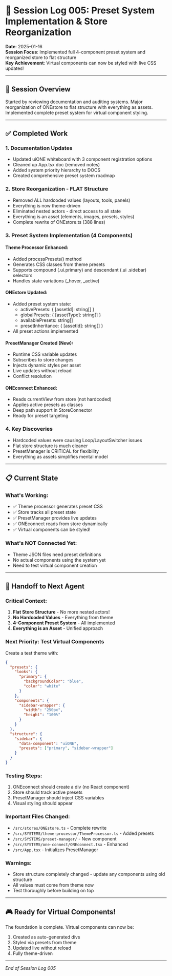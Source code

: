 # 📝 Session Log 005: Preset System Implementation & Store Reorganization

**Date**: 2025-01-16  
**Session Focus**: Implemented full 4-component preset system and reorganized store to flat structure  
**Key Achievement**: Virtual components can now be styled with live CSS updates!

---

## 🎯 Session Overview

Started by reviewing documentation and auditing systems. Major reorganization of ONEstore to flat structure with everything as assets. Implemented complete preset system for virtual component styling.

---

## ✅ Completed Work

### 1. **Documentation Updates**
- Updated uiONE whiteboard with 3 component registration options
- Cleaned up App.tsx doc (removed notes)
- Added system priority hierarchy to DOCS
- Created comprehensive preset system roadmap

### 2. **Store Reorganization - FLAT Structure**
- Removed ALL hardcoded values (layouts, tools, panels)
- Everything is now theme-driven
- Eliminated nested actors - direct access to all state
- Everything is an asset (elements, images, presets, styles)
- Complete rewrite of ONEstore.ts (388 lines)

### 3. **Preset System Implementation (4 Components)**

#### Theme Processor Enhanced:
- Added processPresets() method
- Generates CSS classes from theme presets
- Supports compound (.ui.primary) and descendant (.ui .sidebar) selectors
- Handles state variations (_hover, _active)

#### ONEstore Updated:
- Added preset system state:
  - activePresets: { [assetId]: string[] }
  - globalPresets: { [assetType]: string[] }
  - availablePresets: string[]
  - presetInheritance: { [assetId]: string[] }
- All preset actions implemented

#### PresetManager Created (New):
- Runtime CSS variable updates
- Subscribes to store changes
- Injects dynamic styles per asset
- Live updates without reload
- Conflict resolution

#### ONEconnect Enhanced:
- Reads currentView from store (not hardcoded)
- Applies active presets as classes
- Deep path support in StoreConnector
- Ready for preset targeting

### 4. **Key Discoveries**
- Hardcoded values were causing Loop/LayoutSwitcher issues
- Flat store structure is much cleaner
- PresetManager is CRITICAL for flexibility
- Everything as assets simplifies mental model

---

## 📋 Current State

### What's Working:
- ✅ Theme processor generates preset CSS
- ✅ Store tracks all preset state
- ✅ PresetManager provides live updates
- ✅ ONEconnect reads from store dynamically
- ✅ Virtual components can be styled!

### What's NOT Connected Yet:
- Theme JSON files need preset definitions
- No actual components using the system yet
- Need to test virtual component creation

---

## 🚨 Handoff to Next Agent

### Critical Context:
1. **Flat Store Structure** - No more nested actors!
2. **No Hardcoded Values** - Everything from theme
3. **4-Component Preset System** - All implemented
4. **Everything is an Asset** - Unified approach

### Next Priority: Test Virtual Components

Create a test theme with:
```json
{
  "presets": {
    "looks": {
      "primary": {
        "backgroundColor": "blue",
        "color": "white"
      }
    },
    "components": {
      "sidebar-wrapper": {
        "width": "250px",
        "height": "100%"
      }
    }
  },
  "structure": {
    "sidebar": {
      "data-component": "uiONE",
      "presets": ["primary", "sidebar-wrapper"]
    }
  }
}
```

### Testing Steps:
1. ONEconnect should create a div (no React component)
2. Store should track active presets
3. PresetManager should inject CSS variables
4. Visual styling should appear

### Important Files Changed:
- `/src/stores/ONEstore.ts` - Complete rewrite
- `/src/SYSTEMS/theme-processor/ThemeProcessor.ts` - Added presets
- `/src/SYSTEMS/preset-manager/` - New component
- `/src/SYSTEMS/one-connect/ONEconnect.tsx` - Enhanced
- `/src/App.tsx` - Initializes PresetManager

### Warnings:
- Store structure completely changed - update any components using old structure
- All values must come from theme now
- Test thoroughly before building on top

---

## 🎮 Ready for Virtual Components!

The foundation is complete. Virtual components can now be:
1. Created as auto-generated divs
2. Styled via presets from theme
3. Updated live without reload
4. Fully theme-driven

---

*End of Session Log 005*